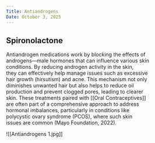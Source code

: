 ```yaml
---
Title: Antiandrogens
Date: October 3, 2025
---
```

## Spironolactone

Antiandrogen medications work by blocking the effects of  
androgens—male hormones that can influence various skin  
conditions. By reducing androgen activity in the skin,  
they can effectively help manage issues such as excessive  
hair growth (hirsutism) and acne. This mechanism not only  
diminishes unwanted hair but also helps to reduce oil  
production and prevent clogged pores, leading to clearer  
skin. These treatments paired with [[Oral Contraceptives]]  
are often part of a comprehensive approach to address  
hormonal imbalances, particularly in conditions like  
polycystic ovary syndrome (PCOS), where such skin  
issues are common (Mayo Foundation, 2022).

![[Antiandrogens 1.jpg]]